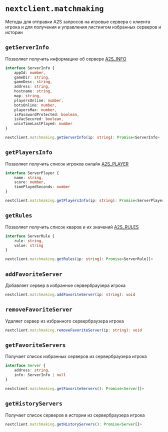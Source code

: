 # `nextclient.matchmaking`

Методы для отправки A2S запросов на игровые сервера с клиента игрока и
для получения и управления листингом избранных серверов и истории

## `getServerInfo`

Позволяет получить информацию об сервере [A2S_INFO](https://developer.valvesoftware.com/wiki/Server_queries#A2S_INFO) 

```ts
interface ServerInfo {
	appId: number,
	gameDir: string,
	gameDesc: string,
	address: string,
	hostname: string,
	map: string,
	playersOnline: number,
	botsOnline: number,
	playersMax: number,
	isPasswordProtected: boolean,
	isVacSecured: boolean,
	unixTimeLastPlayed: number
}
```

```ts title="Сигнатура"
nextclient.matchmaking.getServerInfo(ip: string): Promise<ServerInfo>
```

## `getPlayersInfo`

Позволяет получить список игроков онлайн [A2S_PLAYER](https://developer.valvesoftware.com/wiki/Server_queries#A2S_PLAYER)


```ts
interface ServerPlayer {
	name: string,
	score: number,
	timePlayedSeconds: number
}
```

```ts title="Сигнатура"
nextclient.matchmaking.getPlayersInfo(ip: string): Promise<ServerPlayer[]>
```

## `getRules`

Позволяет получить список кваров и их значений [A2S_RULES](https://developer.valvesoftware.com/wiki/Server_queries#A2S_RULES)

```ts
interface ServerRule {
	rule: string,
	value: string
}
```

```ts title="Сигнатура"
nextclient.matchmaking.getRules(ip: string): Promise<ServerRule[]>
```

## `addFavoriteServer`

Добавляет сервер в избранное сервербраузера игрока

```ts title="Сигнатура"
nextclient.matchmaking.addFavoriteServer(ip: string): void
```

## `removeFavoriteServer`

Удаляет сервер из избранного сервербраузера игрока

```ts title="Сигнатура"
nextclient.matchmaking.removeFavoriteServer(ip: string): void
```

## `getFavoriteServers`

Получает список избранных серверов из сервербраузера игрока

```ts
interface Server {
	address: string,
	info: ServerInfo | null
}
```

```ts title="Сигнатура"
nextclient.matchmaking.getFavoriteServers(): Promise<Server[]>
```

## `getHistoryServers`

Получает список серверов в истории из сервербраузера игрока

```ts title="Сигнатура"
nextclient.matchmaking.getHistoryServers(): Promise<Server[]>
```
